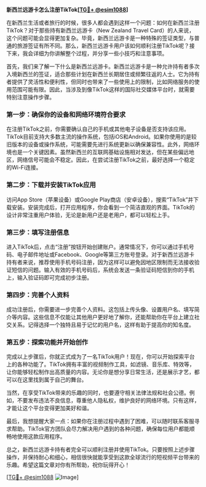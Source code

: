 **新西兰远游卡怎么注册TikTok[[TG💪+ @esim1088](https://t.me/s/esim1088)]**

在新西兰生活或者旅行的时候，很多人都会遇到这样一个问题：如何在新西兰注册TikTok？对于那些持有新西兰远游卡（New Zealand Travel Card）的人来说，这个问题可能会显得更加复杂。毕竟，新西兰远游卡是一种特殊的签证类型，与普通的旅游签证有所不同。那么，新西兰远游卡用户该如何顺利注册TikTok呢？接下来，我会详细为你讲解整个过程，并分享一些小技巧和注意事项。

首先，我们来了解一下什么是新西兰远游卡。新西兰远游卡是一种允许持有者多次入境新西兰的签证，适合那些计划在新西兰长期居住或频繁往返的人士。它为持有者提供了灵活性和便利性，但同时也带来了一些使用上的限制，比如网络服务的使用范围可能有限。因此，当涉及到像TikTok这样的国际社交媒体平台时，就需要特别注意操作步骤。

### 第一步：确保你的设备和网络环境符合要求

在注册TikTok之前，你需要确认自己的手机或其他电子设备是否支持该应用。TikTok目前支持大多数主流的操作系统，包括iOS和Android。如果你使用的是较旧版本的设备或操作系统，可能需要先进行系统更新以确保兼容性。此外，网络环境也是一个关键因素。虽然新西兰的互联网基础设施相对发达，但在某些偏远地区，网络信号可能会不稳定。因此，在尝试注册TikTok之前，最好选择一个稳定的Wi-Fi连接。

### 第二步：下载并安装TikTok应用

访问App Store（苹果设备）或Google Play商店（安卓设备），搜索“TikTok”并下载安装。安装完成后，打开应用程序，你会看到一个简洁直观的界面。TikTok的设计非常注重用户体验，无论是新用户还是老用户，都可以轻松上手。

### 第三步：填写注册信息

进入TikTok后，点击“注册”按钮开始创建账户。通常情况下，你可以通过手机号码、电子邮件地址或Facebook、Google等第三方账号登录。对于新西兰远游卡持有者来说，推荐使用手机号码注册，因为这样可以避免因地区限制而无法接收验证短信的问题。输入有效的手机号码后，系统会发送一条验证码短信到你的手机上，输入验证码即可完成初步注册。

### 第四步：完善个人资料

成功注册后，你需要进一步完善个人资料。这包括上传头像、设置用户名、填写简介等内容。这些信息不仅能让其他用户更好地了解你，还能帮助你在平台上建立社交关系。记得选择一个独特且易于记忆的用户名，这样有助于提高你的知名度。

### 第五步：探索功能并开始创作

完成以上步骤后，你就正式成为了一名TikTok用户！现在，你可以开始探索平台上的各种功能了。TikTok拥有丰富的视频制作工具，如滤镜、音乐库、特效等，让你能够轻松制作出高质量的内容。无论你是想分享日常生活，还是展示才艺，都可以在这里找到属于自己的舞台。

当然，在享受TikTok带来的乐趣的同时，也要遵守相关法律法规和社会公德。例如，不要发布违法不良信息，尊重他人隐私权，维护良好的网络环境。只有这样，才能让这个平台变得更加美好和谐。

最后，我想提醒大家一点：如果你在注册过程中遇到了困难，可以随时联系客服寻求帮助。TikTok官方团队会尽力解决用户遇到的各种问题，确保每位用户都能顺畅地使用这款应用程序。

总之，新西兰远游卡持有者完全可以顺利注册并使用TikTok。只要按照上述步骤操作，并保持耐心和细心，相信很快就能享受到这款全球流行的短视频平台带来的乐趣。希望这篇文章对你有所帮助，祝你玩得开心！

[[TG💪+ @esim1088](https://t.me/s/esim1088) ![Image](https://i.postimg.cc/4NQfJmqS/Snipaste-2025-05-13-00-14-12.png)]